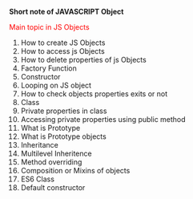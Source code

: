 **Short note of JAVASCRIPT Object**
<p style="color: red;">Main topic in JS Objects</p>


1. How to create JS Objects
2. How to access js Objects
3. How to delete properties of js Objects
5. Factory Function
6. Constructor
7. Looping on JS object
8. How to check objects properties exits or not
9. Class
10. Private properties in class
11. Accessing private properties using public method
12. What is Prototype
13. What is Prototype objects
14. Inheritance 
15. Multilevel Inheritence
16. Method overriding
17. Composition or Mixins of objects
18. ES6 Class
19. Default constructor

